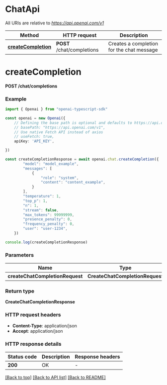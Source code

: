 # ChatApi

All URIs are relative to *https://api.openai.com/v1*

Method | HTTP request | Description
------------- | ------------- | -------------
[**createCompletion**](ChatApi.md#createCompletion) | **POST** /chat/completions | Creates a completion for the chat message


# **createCompletion**

#### **POST** /chat/completions


### Example


```typescript
import { Openai } from "openai-typescript-sdk"

const openai = new Openai({
    // Defining the base path is optional and defaults to https://api.openai.com/v1
    // basePath: "https://api.openai.com/v1",
    // Use native Fetch API instead of axios
    // useFetch: true,
    apiKey: 'API_KEY',

})

const createCompletionResponse = await openai.chat.createCompletion({
        "model": "model_example",
        "messages": [
            {
                "role": "system",
                "content": "content_example",
            }
        ],
        "temperature": 1,
        "top_p": 1,
        "n": 1,
        "stream": false,
        "max_tokens": 99999999,
        "presence_penalty": 0,
        "frequency_penalty": 0,
        "user": "user-1234",
    })

console.log(createCompletionResponse)

```


### Parameters

Name | Type | Description  | Notes
------------- | ------------- | ------------- | -------------
 **createChatCompletionRequest** | **CreateChatCompletionRequest**|  |


### Return type

**CreateChatCompletionResponse**

### HTTP request headers

 - **Content-Type**: application/json
 - **Accept**: application/json


### HTTP response details
| Status code | Description | Response headers |
|-------------|-------------|------------------|
**200** | OK |  -  |

[[Back to top]](#) [[Back to API list]](../README.md#documentation-for-api-endpoints) [[Back to README]](../README.md)


